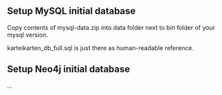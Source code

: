 ## Setup MySQL initial database

Copy contents of mysql-data.zip into data folder next to bin folder of your mysql version.

karteikarten_db_full.sql is just there as human-readable reference.

## Setup Neo4j initial database

...